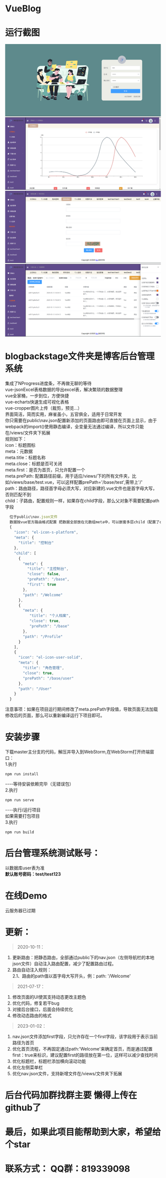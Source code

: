 # VueBlog

# 运行截图

![image](https://github.com/darkSystemCode/VueBlog/blob/master/public/img/1.png)
![image](https://github.com/darkSystemCode/VueBlog/blob/master/public/img/2.png)
![image](https://github.com/darkSystemCode/VueBlog/blob/master/public/img/3.png)
![image](https://github.com/darkSystemCode/VueBlog/blob/master/public/img/4.png)


# blogbackstage文件夹是博客后台管理系统
集成了NProgress进度条，不再做无聊的等待  
vue-jsonExcel表格数据的导出excel表，解决繁琐的数据整理  
vue全家桶，一步到位，方便快捷  
vue-echarts快速生成可视化表格  
vue-cropper图片上传（裁剪，预览...）  
界面简洁，简而实用，麻雀虽小，五官俱全，适用于日常开发  
你只需要在public\nav.json配置新添加的页面路由即可直接在页面上显示，由于webpack的import()使用静态编译，全变量无法通过编译，所以文件只能在/views/文件夹下拓展  
规则如下：  
icon：标题图标  
meta：元数据  
meta.title：标题名称  
meta.close：标题是否可关闭  
meta.first：是否为首页，只允许配置一个  
meta.prePath: 配置路径前缀，用于适应/views/下的所有文件夹，比如/views/base/test.vue，可以这样配置prePath='/base/test',需带上'/'  
path：路由路径，路径首字母必须大写，对应新建的.vue文件也是首字母大写，否则匹配不到  
child：子路由，配置规则一样，如果存在child字段，那么父对象不需要配置path字段  

```javascript
  位于public\nav.json文件
  数据按vue官方路由格式配置 把数据全部放在元数组meta中，可以嵌套多层child（配置了child需要把当前导航的path去掉）  
  {  
    "icon": "el-icon-s-platform",  
    "meta": {  
      "title": "控制台"  
    },  
    "child": [
      {  
        "meta": {  
          "title": "主控制台",  
          "close": false,
          "prePath": "/base",
          "first": true
        },  
        "path": "/Welcome"  
      },  
      {  
        "meta": {  
           "title": "个人档案",  
           "close": true,
           "prePath": "/base"
        },  
        "path": "/Profile"  
      }  
    ],
    {
      "icon": "el-icon-user-solid",
      "meta": {
        "title": "角色管理",
        "close": true,
        "prePath": "/base/user"
      },
      "path": "/User"
    }  
  }  
  ```  
注意事项：如果在项目运行期间修改了meta.prePath字段值，导致页面无法加载修改后的页面，那么可以重新编译运行下项目即可。

# 安装步骤
下载master主分支的代码，解压并导入到WebStorm,在WebStorm打开终端窗口：  
1.执行
```
npm run install
```
----等待安装依赖完毕（无错误包）  
2.执行
```
npm run serve
```
----执行/运行项目  
如果需要打包项目  
3.执行
```
npm run build
```

# 后台管理系统测试账号：
以数据库user表为准  
**默认账号密码：test/test123**

# 在线Demo
云服务器已过期

# 更新：
> 2020-10-11：  

1.  更新路由：把静态路由，全部通过public下的nav.json（左侧导航栏的本地json文件）自动注入路由配置，减少了配置路由过程。  
2.   路由自动注入规则：  
  2.1、路由的path值以首字母大写开头，例：path: '/Welcome'  
  
> 2021-07-17：  

1. 修改页面的UI使其支持动态更改主题色  
2. 优化代码，修复若干bug  
3. 对接后台接口，后面会持续优化  
4. 修改动态路由的格式  

> 2023-01-02：
1. nav.json文件添加first字段，只允许存在一个first字段，该字段用于表示当前路径为首页
2. 优化首页流程，不再固定通过path:'Welcome'来确定首页，而是通过配置first：true来标识，建议配置first的路径放在第一位，这样可以减少查找时间
3. 优化标题栏，标题栏添加横向滚动功能
4. 优化左侧菜单栏  
5. 优化nav.json文件，支持新增文件在/views/文件夹下拓展  
# 后台代码加群找群主要 懒得上传在github了
# 最后，如果此项目能帮助到大家，希望给个star  
# 联系方式： QQ群：819339098 
